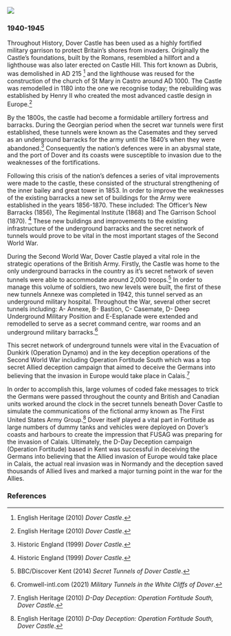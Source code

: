 <a href="https://dev.visual-essays.app"><img src="https://dev-visual-essays.netlify.app/images/ve-button.png"></a> 

<param ve-config title="The secret war tunnels of Dover Castle"author="Brooke Altringham" layout="vtl"banner="https://upload.wikimedia.org/wikipedia/commons/9/9b/Dover_Castle_20180901.jpg" label=" Dover Castle" attribution="Suicasmo"url="https://upload.wikimedia.org/wikipedia/commons/9/9b/Dover_Castle_20180901.jpg"> 

<param ve-entity eid="Q950970" aliases="Dover Castle"> 

### 1940-1945 

Throughout History, Dover Castle has been used as a highly fortified military garrison to protect Britain’s shores from invaders. Originally the Castle’s foundations, built by the Romans, resembled a hillfort and a lighthouse was also later erected on Castle Hill. This fort known as Dubris, was demolished in AD 215 [^ref1] and the lighthouse was reused for the construction of the church of St Mary in Castro around AD 1000. The Castle was remodelled in 1180 into the one we recognise today; the rebuilding was established by Henry II who created the most advanced castle design in Europe.[^ref2]  
<param ve-image url="images/Roman Pharos.jpg" label="Roman Pharos, Dover" attribution="Photograph of illustration"> 

By the 1800s, the castle had become a formidable artillery fortress and barracks. During the Georgian period when the secret war tunnels were first established, these tunnels were known as the Casemates and they served as an underground barracks for the army until the 1840’s when they were abandoned.[^ref3] Consequently the nation’s defences were in an abysmal state, and the port of Dover and its coasts were susceptible to invasion due to the weaknesses of the fortifications.  

Following this crisis of the nation’s defences a series of vital improvements were made to the castle, these consisted of the structural strengthening of the inner bailey and great tower in 1853. In order to improve the weaknesses of the existing barracks a new set of buildings for the Army were established in the years 1856-1870. These included: The Officer’s New Barracks (1856), The Regimental Institute (1868) and The Garrison School (1870). [^ref4] These new buildings and improvements to the existing infrastructure of the underground barracks and the secret network of tunnels would prove to be vital in the most important stages of the Second World War. 
<param ve-image url=" images/DoverCastle.jpg "label="painting, Dover" attribution="Photograph of illustration"> 

During the Second World War, Dover Castle played a vital role in the strategic operations of the British Army. Firstly, the Castle was home to the only underground barracks in the country as it’s secret network of seven tunnels were able to accommodate around 2,000 troops.[^ref5] In order to manage this volume of soldiers, two new levels were built, the first of these new tunnels Annexe was completed in 1942, this tunnel served as an underground military hospital. Throughout the War, several other secret tunnels including: A- Annexe, B- Bastion, C- Casemate, D- Deep Underground Military Position and E-Esplanade were extended and remodelled to serve as a secret command centre, war rooms and an underground military barracks.[^ref6]  
<param ve-image url="brooke.jpg” label="Illustration of the secret war tunnels, Dover” attribution="Painting by Brooke Altringham "> 

This secret network of underground tunnels were vital in the Evacuation of Dunkirk (Operation Dynamo) and in the key deception operations of the Second World War including Operation Fortitude South which was a top secret Allied deception campaign that aimed to deceive the Germans into believing that the invasion in Europe would take place in Calais.[^ref7]  
<param ve-image <param ve url="https://upload.wikimedia.org/wikipedia/commons/5/54/Dummy_Vehicles_and_Equipment_USED_For_Deception_during_the_Second_World_War_H42531.jpg" label="photograph of a dummy tank, Dover" attribution="Photograph"> 

In order to accomplish this, large volumes of coded fake messages to trick the Germans were passed throughout the county and British and Canadian units worked around the clock in the secret tunnels beneath Dover Castle to simulate the communications of the fictional army known as The First United States Army Group.[^ref8] Dover itself played a vital part in Fortitude as large numbers of dummy tanks and vehicles were deployed on Dover’s coasts and harbours to create the impression that FUSAG was preparing for the invasion of Calais. Ultimately, the D-Day Deception campaign (Operation Fortitude) based in Kent was successful in deceiving the Germans into believing that the Allied invasion of Europe would take place in Calais, the actual real invasion was in Normandy and the deception saved thousands of Allied lives and marked a major turning point in the war for the Allies.  
<param ve-image url=" https://kent-map.github.io/kent/images/thumbnails/20c.jpg” label="illustration, Dover” attribution="Photograph of illustration"> 

### References 

[^ref1]: English Heritage (2010) _Dover Castle_.   

[^ref2]: English Heritage (2010) _Dover Castle_.   

[^ref3]: Historic England (1999) _Dover Castle_.   

[^ref4]: Historic England (1999) _Dover Castle_.   

[^ref5]: BBC/Discover Kent (2014) _Secret Tunnels of Dover Castle_.   

[^ref6]: Cromwell-intl.com (2021) _Military Tunnels in the White Cliffs of Dover_.   

[^ref7]: English Heritage (2010) _D-Day Deception: Operation Fortitude South, Dover Castle_.   

[^ref8]: English Heritage (2010) _D-Day Deception: Operation Fortitude South, Dover Castle_.   
